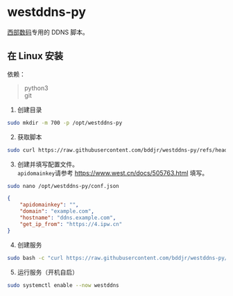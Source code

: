 # westddns-py

[西部数码](https://www.west.cn)专用的 DDNS 脚本。

## 在 Linux 安装

依赖：

> python3  
> git

1. 创建目录

```bash
sudo mkdir -m 700 -p /opt/westddns-py
```

2. 获取脚本

```bash
sudo curl https://raw.githubusercontent.com/bddjr/westddns-py/refs/heads/main/westddns.py -o /opt/westddns-py/westddns.py
```

3. 创建并填写配置文件。  
   `apidomainkey`请参考 <https://www.west.cn/docs/505763.html> 填写。

```bash
sudo nano /opt/westddns-py/conf.json
```

```json
{
	"apidomainkey": "",
	"domain": "example.com",
	"hostname": "ddns.example.com",
	"get_ip_from": "https://4.ipw.cn"
}
```

4. 创建服务

```bash
sudo bash -c "curl https://raw.githubusercontent.com/bddjr/westddns-py/refs/heads/main/westddns.service -o /etc/systemd/system/westddns.service && systemctl daemon-reload"
```

5. 运行服务（开机自启）

```bash
sudo systemctl enable --now westddns
```
